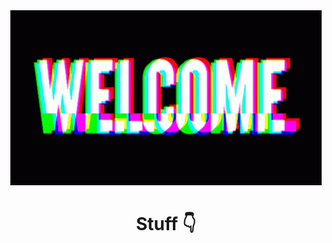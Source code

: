 <div style="text-align:center"><img src="https://github.com/J-Manley/J-Manley/raw/main/assets/2.gif" /></div>
<h1 align="center"> Stuff 👇</h1>
<!-- ![Banner](https://github.com/J-Manley/J-Manley/raw/main/assets/2.gif) -->


